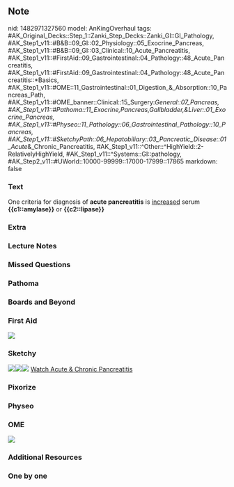 ## Note
nid: 1482971327560
model: AnKingOverhaul
tags: #AK_Original_Decks::Step_1::Zanki_Step_Decks::Zanki_GI::GI_Pathology, #AK_Step1_v11::#B&B::09_GI::02_Physiology::05_Exocrine_Pancreas, #AK_Step1_v11::#B&B::09_GI::03_Clinical::10_Acute_Pancreatitis, #AK_Step1_v11::#FirstAid::09_Gastrointestinal::04_Pathology::48_Acute_Pancreatitis, #AK_Step1_v11::#FirstAid::09_Gastrointestinal::04_Pathology::48_Acute_Pancreatitis::*Basics, #AK_Step1_v11::#OME::11_Gastrointestinal::01_Digestion_&_Absorption::10_Pancreas_Path, #AK_Step1_v11::#OME_banner::Clinical::15_Surgery:_General::07_Pancreas, #AK_Step1_v11::#Pathoma::11_Exocrine,Pancreas,Gallbladder,&Liver::01_Exocrine_Pancreas, #AK_Step1_v11::#Physeo::11_Pathology::06_Gastrointestinal_Pathology::10_Pancreas, #AK_Step1_v11::#SketchyPath::06_Hepatobiliary::03_Pancreatic_Disease::01_Acute_&_Chronic_Pancreatitis, #AK_Step1_v11::^Other::^HighYield::2-RelativelyHighYield, #AK_Step1_v11::^Systems::GI::pathology, #AK_Step2_v11::#UWorld::10000-99999::17000-17999::17865
markdown: false

### Text
<div>
  One criteria for diagnosis of <b>acute pancreatitis</b> is
  <u>increased</u> serum <b>{{c1::amylase}}</b> or
  <b>{{c2::lipase}}</b>
</div>

### Extra


### Lecture Notes


### Missed Questions


### Pathoma


### Boards and Beyond


### First Aid
<img src="tmpYfp2qQ.png">

### Sketchy
<img src=
"Screen%20Shot%202020-01-16%20at%2010.24.02%20AM.JPG"><img src=
"Screen%20Shot%202020-01-16%20at%2010.24.22%20AM.JPG"><img src=
"Zoverall%20picture%20(49)_1566160514431.jpg"> <a href=
"https://dashboard.sketchy.com/study/medical/courses/medical-pathophysiology/units/medical-pediatrics-hepatobiliary/videos/medical-pathophysiology-hepatobiliary-pancreatic-disease-acute-and-chronic-pancreatitis?utm_source=anki&utm_medium=partnership&utm_campaign=february_update&utm_content=medical">
Watch Acute & Chronic Pancreatitis</a>

### Pixorize


### Physeo


### OME
<div class="ome-widget">
  <a href=
  "https://onlinemeded.org/spa/surgery-general/pancreas/acquire?ref=anki">
  <img src="_OME_AnkiFlashcards_Lesson_5.png"></a>
</div>

### Additional Resources


### One by one

